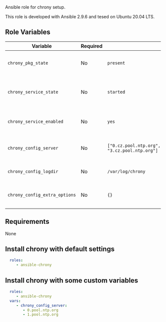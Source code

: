 Ansible role for chrony setup.

This role is developed with Ansible 2.9.6 and tesed on Ubuntu 20.04 LTS.

## Role Variables

| Variable | Required | Default | Comments |
| -------- | -------- | ------- | -------- |
| `chrony_pkg_state` | No | `present` | Set pkg `enabled`, `disabled`, `latest` |
| `chrony_service_state` | No | `started` | Set service state, started, enabled or disabled |
| `chrony_service_enabled` | No | `yes` | Set enable service on system boot.                   |
| `chrony_config_server` | No | `["0.cz.pool.ntp.org","1.cz.pool.ntp.org","2.cz.pool.ntp.org", "3.cz.pool.ntp.org"]` | A list of NTP servers to use. |
| `chrony_config_logdir` | No | `/var/log/chrony` | Set defualt log location. |
| `chrony_config_extra_options` | No | `{}` | A dict of extra config options. |

## Requirements

None

## Install chrony with default settings
```yaml
  roles:
     - ansible-chrony
```

## Install chrony with some custom variables
```yaml
  roles:
     - ansible-chrony
  vars:
     - chrony_config_server:
        - 0.pool.ntp.org
        - 1.pool.ntp.org
```
